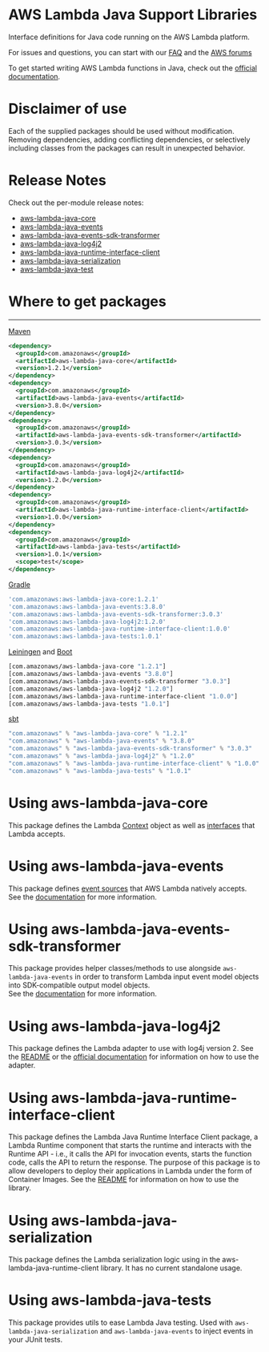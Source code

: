 # AWS Lambda Java Support Libraries
Interface definitions for Java code running on the AWS Lambda platform.

For issues and questions, you can start with our [FAQ](https://aws.amazon.com/lambda/faqs/)
 and the [AWS forums](https://forums.aws.amazon.com/forum.jspa?forumID=186)

To get started writing AWS Lambda functions in Java, check out the [official documentation](http://docs.aws.amazon.com/lambda/latest/dg/java-gs.html).

# Disclaimer of use

Each of the supplied packages should be used without modification. Removing
dependencies, adding conflicting dependencies, or selectively including classes
from the packages can result in unexpected behavior.

# Release Notes

Check out the per-module release notes:
- [aws-lambda-java-core](aws-lambda-java-core/RELEASE.CHANGELOG.md)
- [aws-lambda-java-events](aws-lambda-java-events/RELEASE.CHANGELOG.md)
- [aws-lambda-java-events-sdk-transformer](aws-lambda-java-events-sdk-transformer/RELEASE.CHANGELOG.md)
- [aws-lambda-java-log4j2](aws-lambda-java-log4j2/RELEASE.CHANGELOG.md)
- [aws-lambda-java-runtime-interface-client](aws-lambda-java-runtime-interface-client/RELEASE.CHANGELOG.md)
- [aws-lambda-java-serialization](aws-lambda-java-serialization/RELEASE.CHANGELOG.md)
- [aws-lambda-java-test](aws-lambda-java-tests/RELEASE.CHANGELOG.md)

# Where to get packages
___

[Maven](https://maven.apache.org)

```xml
<dependency>
  <groupId>com.amazonaws</groupId>
  <artifactId>aws-lambda-java-core</artifactId>
  <version>1.2.1</version>
</dependency>
<dependency>
  <groupId>com.amazonaws</groupId>
  <artifactId>aws-lambda-java-events</artifactId>
  <version>3.8.0</version>
</dependency>
<dependency>
  <groupId>com.amazonaws</groupId>
  <artifactId>aws-lambda-java-events-sdk-transformer</artifactId>
  <version>3.0.3</version>
</dependency>
<dependency>
  <groupId>com.amazonaws</groupId>
  <artifactId>aws-lambda-java-log4j2</artifactId>
  <version>1.2.0</version>
</dependency>
<dependency>
  <groupId>com.amazonaws</groupId>
  <artifactId>aws-lambda-java-runtime-interface-client</artifactId>
  <version>1.0.0</version>
</dependency>
<dependency>
  <groupId>com.amazonaws</groupId>
  <artifactId>aws-lambda-java-tests</artifactId>
  <version>1.0.1</version>
  <scope>test</scope>
</dependency>
```

[Gradle](https://gradle.org)

```groovy
'com.amazonaws:aws-lambda-java-core:1.2.1'
'com.amazonaws:aws-lambda-java-events:3.8.0'
'com.amazonaws:aws-lambda-java-events-sdk-transformer:3.0.3'
'com.amazonaws:aws-lambda-java-log4j2:1.2.0'
'com.amazonaws:aws-lambda-java-runtime-interface-client:1.0.0'
'com.amazonaws:aws-lambda-java-tests:1.0.1'
```

[Leiningen](http://leiningen.org) and [Boot](http://boot-clj.com)

```clojure
[com.amazonaws/aws-lambda-java-core "1.2.1"]
[com.amazonaws/aws-lambda-java-events "3.8.0"]
[com.amazonaws/aws-lambda-java-events-sdk-transformer "3.0.3"]
[com.amazonaws/aws-lambda-java-log4j2 "1.2.0"]
[com.amazonaws/aws-lambda-java-runtime-interface-client "1.0.0"]
[com.amazonaws/aws-lambda-java-tests "1.0.1"]
```

[sbt](http://www.scala-sbt.org)

```scala
"com.amazonaws" % "aws-lambda-java-core" % "1.2.1"
"com.amazonaws" % "aws-lambda-java-events" % "3.8.0"
"com.amazonaws" % "aws-lambda-java-events-sdk-transformer" % "3.0.3"
"com.amazonaws" % "aws-lambda-java-log4j2" % "1.2.0"
"com.amazonaws" % "aws-lambda-java-runtime-interface-client" % "1.0.0"
"com.amazonaws" % "aws-lambda-java-tests" % "1.0.1"
```

# Using aws-lambda-java-core

This package defines the Lambda [Context](http://docs.aws.amazon.com/lambda/latest/dg/java-context-object.html) object
 as well as [interfaces](http://docs.aws.amazon.com/lambda/latest/dg/java-handler-using-predefined-interfaces.html) that Lambda accepts.

# Using aws-lambda-java-events

This package defines [event sources](http://docs.aws.amazon.com/lambda/latest/dg/intro-invocation-modes.html) that AWS Lambda natively accepts. 
See the [documentation](aws-lambda-java-events/README.md) for more information.

# Using aws-lambda-java-events-sdk-transformer

This package provides helper classes/methods to use alongside `aws-lambda-java-events` in order to transform
 Lambda input event model objects into SDK-compatible output model objects.  
See the [documentation](aws-lambda-java-events-sdk-transformer/README.md) for more information.

# Using aws-lambda-java-log4j2

This package defines the Lambda adapter to use with log4j version 2. 
See the [README](aws-lambda-java-log4j2/README.md) or the [official documentation](http://docs.aws.amazon.com/lambda/latest/dg/java-logging.html#java-wt-logging-using-log4j) for information on how to use the adapter.

# Using aws-lambda-java-runtime-interface-client

This package defines the Lambda Java Runtime Interface Client package, a Lambda Runtime component that starts the runtime and interacts with the Runtime API - i.e., it calls the API for invocation events, starts the function code, calls the API to return the response.
The purpose of this package is to allow developers to deploy their applications in Lambda under the form of Container Images. See the [README](aws-lambda-java-runtime-interface-client/README.md) for information on how to use the library.

# Using aws-lambda-java-serialization

This package defines the Lambda serialization logic using in the aws-lambda-java-runtime-client library. It has no current standalone usage.

# Using aws-lambda-java-tests

This package provides utils to ease Lambda Java testing. Used with `aws-lambda-java-serialization` and `aws-lambda-java-events` to inject events in your JUnit tests.
